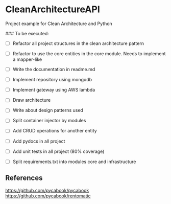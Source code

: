 # CleanArchitectureAPI
Project example for Clean Architecture and Python

\### To be executed:


- [ ] Refactor all project structures in the clean architecture pattern
- [ ] Refactor to use the core entities in the core module. Needs to implement a mapper-like
- [ ] Write the documentation in readme.md
- [ ] Implement repository using mongodb
- [ ] Implement gateway using AWS lambda
- [ ] Draw architecture
- [ ] Write about design patterns used
- [ ] Split container injector by modules
- [ ] Add CRUD operations for another entity
- [ ] Add pydocs in all project
- [ ] Add unit tests in all project (80% coverage)
- [ ] Split requirements.txt into modules core and infrastructure


## References
https://github.com/pycabook/pycabook
https://github.com/pycabook/rentomatic